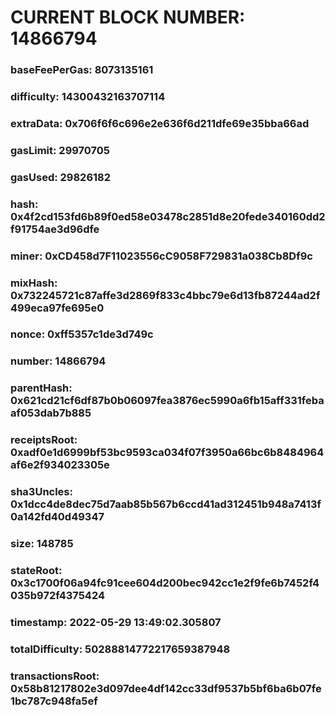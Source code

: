 # CURRENT BLOCK NUMBER: 14866794

### baseFeePerGas: 8073135161
### difficulty: 14300432163707114
### extraData: 0x706f6f6c696e2e636f6d211dfe69e35bba66ad
### gasLimit: 29970705
### gasUsed: 29826182
### hash: 0x4f2cd153fd6b89f0ed58e03478c2851d8e20fede340160dd2f91754ae3d96dfe
### miner: 0xCD458d7F11023556cC9058F729831a038Cb8Df9c
### mixHash: 0x732245721c87affe3d2869f833c4bbc79e6d13fb87244ad2f499eca97fe695e0
### nonce: 0xff5357c1de3d749c
### number: 14866794
### parentHash: 0x621cd21cf6df87b0b06097fea3876ec5990a6fb15aff331febaaf053dab7b885
### receiptsRoot: 0xadf0e1d6999bf53bc9593ca034f07f3950a66bc6b8484964af6e2f934023305e
### sha3Uncles: 0x1dcc4de8dec75d7aab85b567b6ccd41ad312451b948a7413f0a142fd40d49347
### size: 148785
### stateRoot: 0x3c1700f06a94fc91cee604d200bec942cc1e2f9fe6b7452f4035b972f4375424
### timestamp: 2022-05-29 13:49:02.305807
### totalDifficulty: 50288814772217659387948
### transactionsRoot: 0x58b81217802e3d097dee4df142cc33df9537b5bf6ba6b07fe1bc787c948fa5ef
